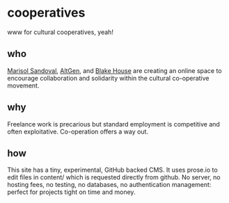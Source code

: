 # cooperatives

www for cultural cooperatives, yeah!

## who
[Marisol Sandoval](https://www.city.ac.uk/people/academics/marisol-sandoval), [AltGen](http://www.altgen.org.uk/), and [Blake House](http://blake.house/) are creating an online space to encourage collaboration and solidarity within the cultural co-operative movement.

## why
Freelance work is precarious but standard employment is competitive and often exploitative. Co-operation offers a way out.

## how
This site has a tiny, experimental, GitHub backed CMS. It uses prose.io to edit files in content/ which is requested directly from github. No server, no hosting fees, no testing, no databases, no authentication management: perfect for projects tight on time and money.
